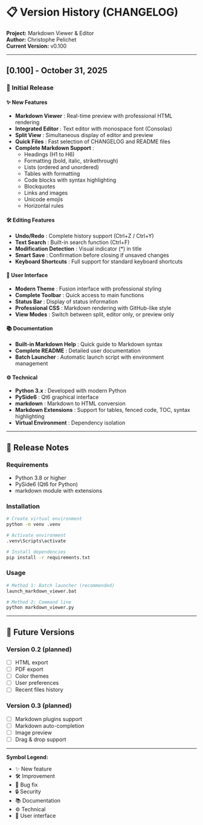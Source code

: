 # 📋 Version History (CHANGELOG)

**Project:** Markdown Viewer & Editor  
**Author:** Christophe Pelichet  
**Current Version:** v0.100

---

## [0.100] - October 31, 2025

### 🎉 Initial Release

#### ✨ New Features
- **Markdown Viewer** : Real-time preview with professional HTML rendering
- **Integrated Editor** : Text editor with monospace font (Consolas)
- **Split View** : Simultaneous display of editor and preview
- **Quick Files** : Fast selection of CHANGELOG and README files
- **Complete Markdown Support** :
  - Headings (H1 to H6)
  - Formatting (bold, italic, strikethrough)
  - Lists (ordered and unordered)
  - Tables with formatting
  - Code blocks with syntax highlighting
  - Blockquotes
  - Links and images
  - Unicode emojis
  - Horizontal rules

#### 🛠️ Editing Features
- **Undo/Redo** : Complete history support (Ctrl+Z / Ctrl+Y)
- **Text Search** : Built-in search function (Ctrl+F)
- **Modification Detection** : Visual indicator (*) in title
- **Smart Save** : Confirmation before closing if unsaved changes
- **Keyboard Shortcuts** : Full support for standard keyboard shortcuts

#### 🎨 User Interface
- **Modern Theme** : Fusion interface with professional styling
- **Complete Toolbar** : Quick access to main functions
- **Status Bar** : Display of status information
- **Professional CSS** : Markdown rendering with GitHub-like style
- **View Modes** : Switch between split, editor only, or preview only

#### 📚 Documentation
- **Built-in Markdown Help** : Quick guide to Markdown syntax
- **Complete README** : Detailed user documentation
- **Batch Launcher** : Automatic launch script with environment management

#### ⚙️ Technical
- **Python 3.x** : Developed with modern Python
- **PySide6** : Qt6 graphical interface
- **markdown** : Markdown to HTML conversion
- **Markdown Extensions** : Support for tables, fenced code, TOC, syntax highlighting
- **Virtual Environment** : Dependency isolation

---

## 📝 Release Notes

### Requirements
- Python 3.8 or higher
- PySide6 (Qt6 for Python)
- markdown module with extensions

### Installation
```bash
# Create virtual environment
python -m venv .venv

# Activate environment
.venv\Scripts\activate

# Install dependencies
pip install -r requirements.txt
```

### Usage
```bash
# Method 1: Batch launcher (recommended)
launch_markdown_viewer.bat

# Method 2: Command line
python markdown_viewer.py
```

---

## 🔮 Future Versions

### Version 0.2 (planned)
- [ ] HTML export
- [ ] PDF export
- [ ] Color themes
- [ ] User preferences
- [ ] Recent files history

### Version 0.3 (planned)
- [ ] Markdown plugins support
- [ ] Markdown auto-completion
- [ ] Image preview
- [ ] Drag & drop support

---

**Symbol Legend:**
- ✨ New feature
- 🛠️ Improvement
- 🐛 Bug fix
- 🔒 Security
- 📚 Documentation
- ⚙️ Technical
- 🎨 User interface
